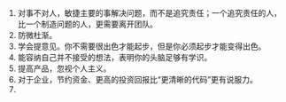 1. 对事不对人，敏捷主要的事解决问题，而不是追究责任；一个追究责任的人，比一个制造问题的人，更需要离开团队。
2. 防微杜渐。
3. 学会提意见。你不需要很出色才能起步，但是你必须起步才能变得出色。
4. 能容纳自己并不接受的想法，表明你的头脑足够有学识。
5. 提高产品，忽视个人主义。
6. 对于企业，节约资金、更高的投资回报比“更清晰的代码”更有说服力。
7. 

